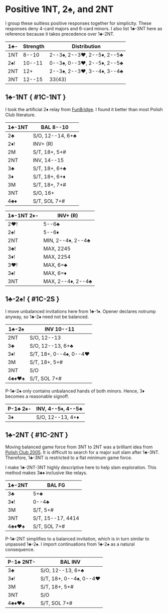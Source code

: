 # Positive 1NT, 2♠, and 2NT

I group these suitless positive responses together for simplicity. These
responses deny 4-card majors and 6-card minors.  I also list 1♣-3NT here as
reference because it takes precedence over 1♣-2NT.

| 1♣- | Strength | Distribution |
|-----|----------|--------------|
| 1NT |  8--10   | 2--3♠, 2--3♥, 2--5♦, 2--5♣
| 2♠! | 10--11   | 0--3♠, 0--3♥, 2--5♦, 2--5♣
| 2NT | 12+      | 2--3♠, 2--3♥, 3--4♦, 3--4♣
| 3NT | 12--15   | 33(43)

## 1♣-1NT { #1C-1NT }

I took the artificial 2♦ relay from [FunBridge](https://funbridge.com).  I found
it better than most Polish Club literature.

| 1♣-1NT | BAL 8--10 |
|--------|-----------|
| 2♣     | S/O, 12--14, 6+♣
| 2♦!    | INV+ (R)
| 2M     | S/T, 18+, 5+#
| 2NT    | INV, 14--15
| 3♣     | S/T, 18+, 6+♣
| 3♦     | S/T, 18+, 6+♦
| 3M     | S/T, 18+, 7+#
| 3NT    | S/O, 16+
| 4♣♦    | S/T, SOL 7+#

| 1♣-1NT 2♦- | INV+ (R) |
|------------|----------|
| 2♥!        | 5--6♣
| 2♠!        | 5--6♦
| 2NT        | MIN, 2--4♦, 2--4♣
| 3♣!        | MAX, 2245
| 3♦!        | MAX, 2254
| 3♥!        | MAX, 6=♣
| 3♠!        | MAX, 6=♦
| 3NT        | MAX, 2--4♦, 2--4♣

## 1♣-2♠! { #1C-2S }

I move unbalanced invitations here from 1♣-1♦.  Opener declares notrump anyway,
so 1♣-2♠ need not be balanced.

| 1♣-2♠ | INV 10--11 |
|-------|------------|
| 2NT   | S/O, 12--13
| 3♣    | S/O, 12--13, 6+♣
| 3♦!   | S/T, 18+, 0--4♠, 0--4♥
| 3M    | S/T, 18+, 5+#
| 3NT   | S/O
| 4♣♦♥♠ | S/T, SOL 7+#

P-1♣-2♠ only contains unbalanced hands of both minors.  Hence, 3♦ becomes a
reasonable signoff.

| P-1♣ 2♠- | INV, 4--5♦, 4--5♣ |
|----------|-------------------|
| 3♦       | S/O, 12--13, 4+♦

## 1♣-2NT { #1C-2NT }

Moving balanced game force from 3NT to 2NT was a brilliant idea from
[Polish Club 2005][wj05].  It is difficult to search for a major suit slam after
1♣-3NT.  Therefore, 1♣-3NT is restricted to a flat minimum game force.

[wj05]: https://bridgewithdan.com/wp-content/uploads/2019/07/WJ2005webpage.htm

I make 1♣-2NT-3NT highly descriptive here to help slam exploration.  This method
makes 3♣♦ inclusive like relays.

| 1♣-2NT | BAL FG |
|--------|--------|
| 3♣     | 5+♣
| 3♦!    | 0--4♣
| 3M     | S/T, 5+#
| 3NT    | S/T, 15--17, 4414
| 4♣♦♥♠  | S/T, SOL 7+#

P-1♣-2NT simplifies to a balanced invitation, which is in turn similar to
unpassed 1♣-2♠.  I import continuations from 1♣-2♠ as a natural consequence.

| P-1♣ 2NT- | BAL INV |
|-----------|---------|
| 3♣        | S/O, 12--13, 6+♣
| 3♦!       | S/T, 18+, 0--4♠, 0--4♥
| 3M        | S/T, 18+, 5+#
| 3NT       | S/O
| 4♣♦♥♠     | S/T, SOL 7+#
